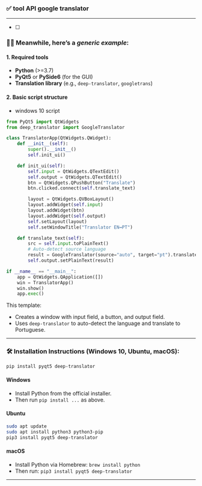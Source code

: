### ✅ tool API google translator


---
- [ ] 
### 👨‍💻 Meanwhile, here’s a *generic example*:

#### 1. Required tools

* **Python** (>=3.7)
* **PyQt5** or **PySide6** (for the GUI)
* **Translation library** (e.g., `deep-translator`, `googletrans`)

#### 2. Basic script structure
- windows 10 script
```python
from PyQt5 import QtWidgets
from deep_translator import GoogleTranslator

class TranslatorApp(QtWidgets.QWidget):
    def __init__(self):
        super().__init__()
        self.init_ui()

    def init_ui(self):
        self.input = QtWidgets.QTextEdit()
        self.output = QtWidgets.QTextEdit()
        btn = QtWidgets.QPushButton("Translate")
        btn.clicked.connect(self.translate_text)

        layout = QtWidgets.QVBoxLayout()
        layout.addWidget(self.input)
        layout.addWidget(btn)
        layout.addWidget(self.output)
        self.setLayout(layout)
        self.setWindowTitle("Translator EN↔PT")

    def translate_text(self):
        src = self.input.toPlainText()
        # Auto-detect source language
        result = GoogleTranslator(source="auto", target="pt").translate(src)
        self.output.setPlainText(result)

if __name__ == "__main__":
    app = QtWidgets.QApplication([])
    win = TranslatorApp()
    win.show()
    app.exec()
```

This template:

* Creates a window with input field, a button, and output field.
* Uses `deep-translator` to auto-detect the language and translate to Portuguese.

---

### 🛠️ Installation Instructions (Windows 10, Ubuntu, macOS):

```bash
pip install pyqt5 deep-translator
```

#### Windows

* Install Python from the official installer.
* Then run `pip install ...` as above.

#### Ubuntu

```bash
sudo apt update
sudo apt install python3 python3-pip
pip3 install pyqt5 deep-translator
```

#### macOS

* Install Python via Homebrew: `brew install python`
* Then run: `pip3 install pyqt5 deep-translator`
---


